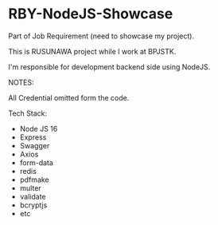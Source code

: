 # RBY-NodeJS-Showcase


Part of Job Requirement (need to showcase my project).

This is RUSUNAWA project while I work at BPJSTK.

I'm responsible for development backend side using NodeJS.




NOTES:

All Credential omitted form the code.



Tech Stack:

- Node JS 16
- Express
- Swagger
- Axios
- form-data
- redis
- pdfmake
- multer
- validate
- bcryptjs
- etc


